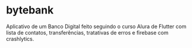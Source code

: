 # bytebank

Aplicativo de um Banco Digital feito seguindo o curso Alura de Flutter com lista de contatos, transferências, tratativas de erros e firebase com crashlytics.
